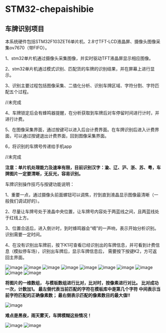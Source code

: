 # STM32-chepaishibie
## 车牌识别项目

本系统硬件包括STM32F103ZET6单片机、2.8寸TFT-LCD液晶屏、摄像头图像采集ov7670（带FIFO）。

1、stm32单片机通过摄像头采集图像，并实时驱动TFT液晶屏显示相应图像。

2、stm32单片机通过模式识别、匹配货的车牌的识别结果，并在屏幕上进行显示。

3、识别主要过程包括图像采集、二值化分析、识别车牌区域、字符分割、字符匹配五个过程。

//未完成

4、车牌锁定后会有蜂鸣器提醒，在分析获取到车牌后对车停留时间进行计时，并进行计费。

5、在图像采集界面，通过按键可以进入后台计费界面。在车牌识别后进入计费界面，可以通过按键退出计费界面，回到图像采集界面。

6，将识别的车牌号传递给手机app

//未完成

**注意：单片机处理能力及速率有限，目前识别汉字：渝、辽、沪、浙、苏、粤，车牌图片一定要清晰，无反光，容易识别。**

车牌识别操作技巧与按键功能说明：

1、重要一点，通过摄像头前面螺钮可以调焦，拧到直到液晶显示图像最清晰（一般我们调试好的）。

2、尽量让车牌号处于液晶中央位置，让车牌号内容处于两蓝线之间，且两蓝线处于红线上方。

3、位置合适后，进入倒计时，到时蜂鸣器会“嘀”的一声响，表示开始分析识别。识别需要一定时间。

4、在没有识别出车牌前，按下K1可查看已经识别出的车牌信息，并可看到计费信息（模拟停车场），识别出车牌后，显示车牌信息后， 需要按下按键K2，方可返回主界面。

![image](https://github.com/ljc108/STM32-chepaishibie/blob/main/LicensePlateRecognition-master/cpsb1.png)
![image](https://github.com/ljc108/STM32-chepaishibie/blob/main/LicensePlateRecognition-master/cpsb2.png)
![image](https://github.com/ljc108/STM32-chepaishibie/blob/main/LicensePlateRecognition-master/cpsb3.png)
![image](https://github.com/ljc108/STM32-chepaishibie/blob/main/LicensePlateRecognition-master/cpsb4.png)
![image](https://github.com/ljc108/STM32-chepaishibie/blob/main/LicensePlateRecognition-master/cpsb5.png)
![image](https://github.com/ljc108/STM32-chepaishibie/blob/main/LicensePlateRecognition-master/cpsb6.png)
![image](https://github.com/ljc108/STM32-chepaishibie/blob/main/LicensePlateRecognition-master/cpsb7.png)
![image](https://github.com/ljc108/STM32-chepaishibie/blob/main/LicensePlateRecognition-master/cpsb8.png)
![image](https://github.com/ljc108/STM32-chepaishibie/blob/main/LicensePlateRecognition-master/cpsb9.png)
![image](https://github.com/ljc108/STM32-chepaishibie/blob/main/LicensePlateRecognition-master/cpsb10.png)

**将图片的一维数组， 与模板数组进行比对，比对时，按像素进行对比。
比对成功一次，计数加1。
最左侧代表当前匹配的字符在模板库中是第几个字符
中间表示当前字符匹配的正确像素数；
最右侧表示匹配的像素数目的最大值!!**

![image](https://github.com/ljc108/STM32-chepaishibie/blob/main/LicensePlateRecognition-master/cpsb11.png)

**难点是黑夜，雨天雾天，车牌模糊这些情况！**

![image](https://github.com/ljc108/STM32-chepaishibie/blob/main/LicensePlateRecognition-master/cpsb12.png)
![image](https://github.com/ljc108/STM32-chepaishibie/blob/main/LicensePlateRecognition-master/cpsb13.png)
